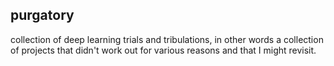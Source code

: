 ## purgatory

collection of deep learning trials and tribulations, in other words a collection of projects that didn't work out for various reasons and that I might revisit. 
